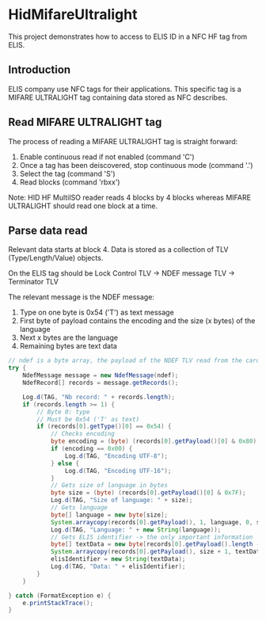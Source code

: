 # HidMifareUltralight
This project demonstrates how to access to ELIS ID in a NFC HF tag from ELIS.

Introduction
------------
ELIS company use NFC tags for their applications. This specific tag is a MIFARE ULTRALIGHT tag containing data stored as NFC describes.

Read MIFARE ULTRALIGHT tag
--------------------------

The process of reading a MIFARE ULTRALIGHT tag is straight forward:

1. Enable continuous read if not enabled (command 'C')
2. Once a tag has been deiscovered, stop continuous mode (command '.')
3. Select the tag (command 'S')
4. Read blocks (command 'rbxx')

Note: HID HF MultiISO reader reads 4 blocks by 4 blocks whereas MIFARE ULTRALIGHT should read one block at a time.

Parse data read
---------------

Relevant data starts at block 4. Data is stored as a collection of TLV (Type/Length/Value) objects. 

On the ELIS tag should be Lock Control TLV -> NDEF message TLV -> Terminator TLV

The relevant message is the NDEF message:

1. Type on one byte is 0x54 ('T') as text message
2. First byte of payload contains the encoding and the size (x bytes) of the language
3. Next x bytes are the language
4. Remaining bytes are  text data

```java
// ndef is a byte array, the payload of the NDEF TLV read from the card
try {
    NdefMessage message = new NdefMessage(ndef);
    NdefRecord[] records = message.getRecords();

    Log.d(TAG, "Nb record: " + records.length);
    if (records.length >= 1) {
        // Byte 0: type
        // Must be 0x54 ('T' as text)
        if (records[0].getType()[0] == 0x54) {
            // Checks encoding
            byte encoding = (byte) (records[0].getPayload()[0] & 0x80);
            if (encoding == 0x00) {
                Log.d(TAG, "Encoding UTF-8");
            } else {
                Log.d(TAG, "Encoding UTF-16");
            }
            // Gets size of language in bytes
            byte size = (byte) (records[0].getPayload()[0] & 0x7F);
            Log.d(TAG, "Size of language: " + size);
            // Gets language
            byte[] language = new byte[size];
            System.arraycopy(records[0].getPayload(), 1, language, 0, size);
            Log.d(TAG, "Language: " + new String(language));
            // Gets ELIS identifier -> the only important information
            byte[] textData = new byte[records[0].getPayload().length - 1 - size];
            System.arraycopy(records[0].getPayload(), size + 1, textData, 0, textData.length);
            elisIdentifier = new String(textData);
            Log.d(TAG, "Data: " + elisIdentifier);
        }
    }

} catch (FormatException e) {
    e.printStackTrace();
}
```
